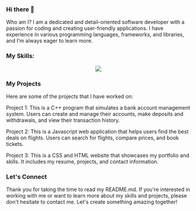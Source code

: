 ### Hi there 👋 

Who am I?
I am a dedicated and detail-oriented software developer with a passion for coding and creating user-friendly applications. I have experience in various programming languages, frameworks, and libraries, and I'm always eager to learn more.


### My Skills:
<p align="center">
  <a href="https://skillicons.dev">
    <img src="https://skillicons.dev/icons?i=babel,bash,c,cpp,css,express,figma,git,github,html,js,jest,mongodb,mysql,nodejs,postmanr,react,redux,stackoverflow,vscode,webpack&perline=10" />
  </a>
</p>


### My Projects
Here are some of the projects that I have worked on:

Project 1: This is a C++ program that simulates a bank account management system. Users can create and manage their accounts, make deposits and withdrawals, and view their transaction history.

Project 2: This is a Javascript web application that helps users find the best deals on flights. Users can search for flights, compare prices, and book tickets.

Project 3: This is a CSS and HTML website that showcases my portfolio and skills. It includes my resume, projects, and contact information.

### Let's Connect
Thank you for taking the time to read my README.md. If you're interested in working with me or want to learn more about my skills and projects, please don't hesitate to contact me. Let's create something amazing together!
